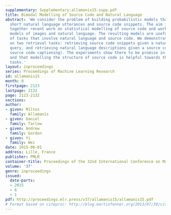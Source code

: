 ```yaml
---
supplementary: Supplementary:allamanis15-supp.pdf
title: Bimodal Modelling of Source Code and Natural Language
abstract: 'We consider the problem of building probabilistic models that jointly model
  short natural language utterances and source code snippets. The aim is to bring
  together recent work on statistical modelling of source code and work on bimodal
  models of images and natural language. The resulting models are useful for a variety
  of tasks that involve natural language and source code. We demonstrate their performance
  on two retrieval tasks: retrieving source code snippets given a natural language
  query, and retrieving natural language descriptions given a source code query (i.e.,
  source code captioning). The experiments show there to be promise in this direction,
  and that modelling the structure of source code is helpful towards the retrieval
  tasks.'
layout: inproceedings
series: Proceedings of Machine Learning Research
id: allamanis15
month: 0
firstpage: 2123
lastpage: 2132
page: 2123-2132
sections: 
author:
- given: Miltos
  family: Allamanis
- given: Daniel
  family: Tarlow
- given: Andrew
  family: Gordon
- given: Yi
  family: Wei
date: 2015-06-01
address: Lille, France
publisher: PMLR
container-title: Proceedings of the 32nd International Conference on Machine Learning
volume: '37'
genre: inproceedings
issued:
  date-parts:
  - 2015
  - 6
  - 1
pdf: http://proceedings.mlr.press/v37/allamanis15/allamanis15.pdf
# Format based on citeproc: http://blog.martinfenner.org/2013/07/30/citeproc-yaml-for-bibliographies/
---
```

